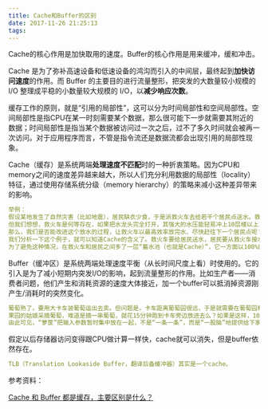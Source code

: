 ```yaml
---
title: Cache和Buffer的区别
date: 2017-11-26 21:25:13
tags:
---
```


Cache的核心作用是加快取用的速度。Buffer的核心作用是用来缓冲，缓和冲击。

Cache 是为了弥补高速设备和低速设备的鸿沟而引入的中间层，最终起到**加快访问速度**的作用。而 Buffer 的主要目的进行流量整形，把突发的大数量较小规模的 I/O 整理成平稳的小数量较大规模的 I/O，以**减少响应次数**。

缓存工作的原则，就是“引用的局部性”，这可以分为时间局部性和空间局部性。空间局部性是指CPU在某一时刻需要某个数据，那么很可能下一步就需要其附近的数据；时间局部性是指当某个数据被访问过一次之后，过不了多久时间就会被再一次访问。对于应用程序而言，不管是指令流还是数据流都会出现引用的局部性现象。

Cache（缓存）是系统两端**处理速度不匹配**时的一种折衷策略。因为CPU和memory之间的速度差异越来越大，所以人们充分利用数据的局部性（locality）特征，通过使用存储系统分级（memory hierarchy）的策略来减小这种差异带来的影响。

```yaml
举例：
假设某地发生了自然灾害（比如地震），居民缺衣少食，于是派救火车去给若干个居民点送水。救火车到达第一个居民点，开闸放水，老百姓就拿着盆盆罐罐来接水。假如说救火车在一个居民点停留100分钟放完了水，然后重新储水花半个小时，再开往下一个居民点。这样一个白天来来来回回的，也就是4-5个居民点。
但我们想想，救火车是何等存在，如果把水龙头完全打开，其强大的水压能轻易冲上10层楼以上， 10分钟就可以把水全部放完。但因为居民是拿盆罐接水，100%打开水龙头那就是给人洗澡了，所以只能打开一小部分（比如10%的流量）。但这样就降低了放水的效率（只有原来的10%了），10分钟变100分钟。
那么，我们是否能改进这个放水的过程，让救火车以最高效率放完水、尽快赶往下一个居民点呢？方法就是：在居民点建蓄水池。救火车把水放到蓄水池里，因为是以100%的效率放水，10分钟结束然后走人。居民再从蓄水池里一点一点的接水。
我们分析一下这个例子，就可以知道Cache的含义了。救火车要给居民送水，居民要从救火车接水，就是说居民和救火车之间有交互，有联系。但救火车是“高速设备”，居民是“低速设备”，低速的居民跟不上高速的救火车，所以救火车被迫降低了放水速度以适应居民。
为了避免这种情况，在救火车和居民之间多了一层“蓄水池（也就是Cache）”，它一方面以100%的高效和救火车打交道，另一方面以10%的低效和居民打交道，这就解放了救火车，让其以最高的效率运行，而不被低速的居民拖后腿，于是救火车只需要在一个居民点停留10分钟就可以了。
```

Buffer（缓冲区）是系统两端处理速度平衡（从长时间尺度上看）时使用的。它的引入是为了减小短期内突发I/O的影响，起到流量整形的作用。比如生产者——消费者问题，他们产生和消耗资源的速度大体接近，加一个buffer可以抵消掉资源刚产生/消耗时的突然变化。

```yaml
葡萄熟了，要用大卡车装葡萄运出去卖。但问题是，卡车距离葡萄园很远，于是就需要在葡萄园和卡车之间往返多次才能把卡车装满。往返所需要的时间就是I/O延迟，比如往返各15分钟，总共半小时。
果园的姑娘采摘葡萄，难道是摘一串葡萄，就花15分钟跑到卡车旁边放进去么？如果是这样，100串葡萄就需要往返100次，所需要的时间就是100X15X2分钟，那是何其漫长!所以聪明的做法就是暂时把100串葡萄放入一个箩筐，再以箩筐为单位倒入卡车，一箩筐（100串）葡萄的往返延迟是半小时。
由此可见，“箩筐”把输入参数暂时集中放在一起，不是“一条一条”，而是“一股脑”地提供给下家处理。这就大大降低了I/O的次数，也就降低了I/O延迟，提高了速度。这个箩筐，就是Buffer。
```

假定以后存储器访问变得跟CPU做计算一样快，cache就可以消失，但是buffer依然存在。

```yaml
TLB（Translation Lookaside Buffer，翻译后备缓冲器）其实是一个cache。
```

参考资料：

[Cache 和 Buffer 都是缓存，主要区别是什么？](https://www.zhihu.com/question/26190832)
